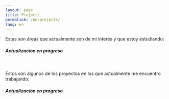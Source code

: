 ```yaml
---
layout: page
title: Projects
permalink: /en/projects/
lang: en
---
```


Estas son áreas que actualmente son de mi interés y que estoy estudiando:

##### Actualización en progreso

<br>

Estos son algunos de los proyectos en los que actualmente me encuentro trabajando:

##### Actualización en progreso